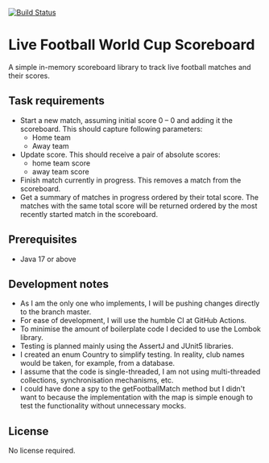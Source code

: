 [![Build Status](https://github.com/christianj98/live-football-world-cup-scoreboard/actions/workflows/ci.yml/badge.svg)](https://github.com/christianj98/live-football-world-cup-scoreboard/actions/workflows/ci.yml)

# Live Football World Cup Scoreboard

A simple in-memory scoreboard library to track live football matches and their scores.

## Task requirements
- Start a new match, assuming initial score 0 – 0 and adding it the scoreboard.
  This should capture following parameters:
  - Home team
  - Away team
- Update score. This should receive a pair of absolute scores:
  - home team score
  - away team score
- Finish match currently in progress. This removes a match from the scoreboard.
- Get a summary of matches in progress ordered by their total score. The matches with the
  same total score will be returned ordered by the most recently started match in the
  scoreboard.

## Prerequisites
- Java 17 or above

## Development notes
- As I am the only one who implements, I will be pushing changes directly to the branch master.
- For ease of development, I will use the humble CI at GitHub Actions.
- To minimise the amount of boilerplate code I decided to use the Lombok library.
- Testing is planned mainly using the AssertJ and JUnit5 libraries.
- I created an enum Country to simplify testing. In reality, club names would be taken, for example, from a database.
- I assume that the code is single-threaded, I am not using multi-threaded collections, synchronisation mechanisms, etc.
- I could have done a spy to the getFootballMatch method but I didn't want to because the implementation with the map is simple enough to test the functionality without unnecessary mocks.

## License
No license required.